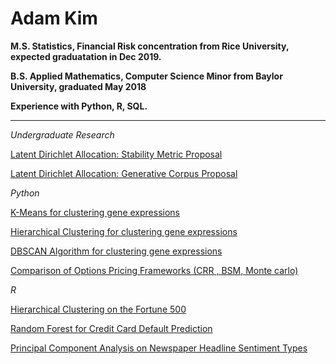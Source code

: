 # Adam Kim

**M.S. Statistics, Financial Risk concentration from Rice University, expected graduatation in Dec 2019.**

**B.S. Applied Mathematics, Computer Science Minor from Baylor University, graduated May 2018**

**Experience with Python, R, SQL.**

___

*Undergraduate Research*  

[Latent Dirichlet Allocation: Stability Metric Proposal](lda_part1.html)  

[Latent Dirichlet Allocation: Generative Corpus Proposal](lda_part2.html)  

*Python*  

[K-Means for clustering gene expressions](https://github.com/adamjameskim/adamjameskim.github.io/blob/master/python3/PY_kmeans.ipynb)  

[Hierarchical Clustering for clustering gene expressions](https://github.com/adamjameskim/adamjameskim.github.io/blob/master/python3/PY_agnes.ipynb) 

[DBSCAN Algorithm for clustering gene expressions](https://github.com/adamjameskim/adamjameskim.github.io/blob/master/python3/PY_dbscan.ipynb) 

[Comparison of Options Pricing Frameworks (CRR , BSM, Monte carlo)](https://github.com/adamjameskim/adamjameskim.github.io/blob/master/python3/PY_options_pricing.ipynb) 

*R*  

[Hierarchical Clustering on the Fortune 500](https://github.com/adamjameskim/adamjameskim.github.io/blob/master/R/R_hclust.ipynb) 

[Random Forest for Credit Card Default Prediction](https://github.com/adamjameskim/adamjameskim.github.io/blob/master/R/R_randomforest.ipynb) 

[Principal Component Analysis on Newspaper Headline Sentiment Types](https://github.com/adamjameskim/adamjameskim.github.io/blob/master/R/R_pca.ipynb) 
